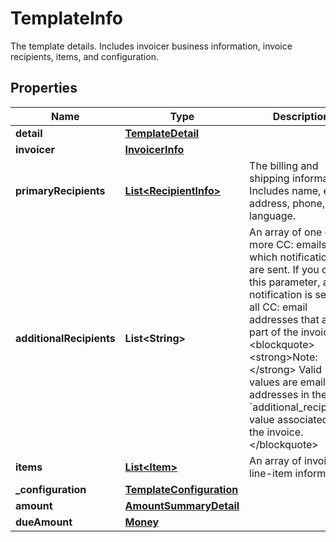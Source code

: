 

# TemplateInfo

The template details. Includes invoicer business information, invoice recipients, items, and configuration.

## Properties

| Name | Type | Description | Notes |
|------------ | ------------- | ------------- | -------------|
|**detail** | [**TemplateDetail**](TemplateDetail.md) |  |  [optional] |
|**invoicer** | [**InvoicerInfo**](InvoicerInfo.md) |  |  [optional] |
|**primaryRecipients** | [**List&lt;RecipientInfo&gt;**](RecipientInfo.md) | The billing and shipping information. Includes name, email, address, phone, and language. |  [optional] |
|**additionalRecipients** | **List&lt;String&gt;** | An array of one or more CC: emails to which notifications are sent. If you omit this parameter, a notification is sent to all CC: email addresses that are part of the invoice.&lt;blockquote&gt;&lt;strong&gt;Note:&lt;/strong&gt; Valid values are email addresses in the &#x60;additional_recipients&#x60; value associated with the invoice.&lt;/blockquote&gt; |  [optional] |
|**items** | [**List&lt;Item&gt;**](Item.md) | An array of invoice line-item information. |  [optional] |
|**_configuration** | [**TemplateConfiguration**](TemplateConfiguration.md) |  |  [optional] |
|**amount** | [**AmountSummaryDetail**](AmountSummaryDetail.md) |  |  [optional] |
|**dueAmount** | [**Money**](Money.md) |  |  [optional] |



